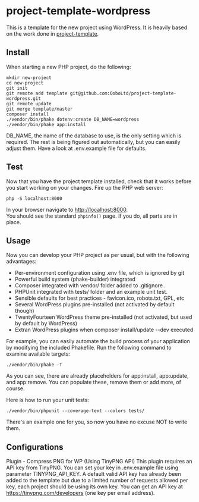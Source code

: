 project-template-wordpress
==========================

This is a template for the new project using WordPress.  It is heavily based
on the work done in [project-template](https://github.com/QoboLtd/project-template).

Install
-------

When starting a new PHP project, do the following:

```
mkdir new-project
cd new-project
git init
git remote add template git@github.com:QoboLtd/project-template-wordpress.git
git remote update
git merge template/master
composer install
./vendor/bin/phake dotenv:create DB_NAME=wordpress
./vendor/bin/phake app:install
```

DB_NAME, the name of the database to use, is the only setting which is required.  The
rest is being figured out automatically, but you can easily adjust them.  Have a look
at .env.example file for defaults.

Test
----

Now that you have the project template installed, check that it works
before you start working on your changes.  Fire up the PHP web server:

```
php -S localhost:8000
```

In your browser navigate to [http://localhost:8000](http://localhost:8000).  
You should see the standard ```phpinfo()``` page.  If you do, all parts 
are in place.

Usage
-----

Now you can develop your PHP project as per usual, but with the following
advantages:

* Per-environment configuration using .env file, which is ignored by git
* Powerful build system (phake-builder) integrated
* Composer integrated with vendor/ folder added to .gitignore .
* PHPUnit integrated with tests/ folder and an example unit test.
* Sensible defaults for best practices - favicon.ico, robots.txt, GPL, etc
* Several WordPress plugins pre-installed (not activated by default though)
* TwentyFourteen WordPress theme pre-installed (not activated, but used by default by WordPress)
* Extran WordPress plugins when composer install/update --dev executed

For example, you can easily automate the build process of your application
by modifying the included Phakefile.  Run the following command to examine
available targets:

```
./vendor/bin/phake -T
```

As you can see, there are already placeholders for app:install, app:update,
and app:remove.  You can populate these, remove them or add more, of
course.

Here is how to run your unit tests:

```
./vendor/bin/phpunit --coverage-text --colors tests/
```

There's an example one for you, so now you have no excuse NOT to write
them.

Configurations
--------------

Plugin - Compress PNG for WP (Using TinyPNG API)
This plugin requires an API key from TinyPNG. You can set your key in .env.example file using parameter TINYPNG_API_KEY. A default valid API key has already been added to the template but due to a limited number of requests allowed per key, each project should be using its own key. You can get an API key at https://tinypng.com/developers (one key per email address).
